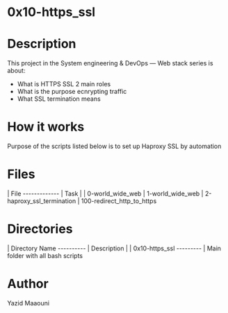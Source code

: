 # 0x10-https_ssl

# Description

This project in the System engineering & DevOps ― Web stack series is about:

* What is HTTPS SSL  2 main roles
* What is the purpose ecnrypting traffic
* What SSL termination means

# How it works

Purpose of the scripts listed below is to set up Haproxy SSL by automation

# Files

| File ------------- | Task
|
| 0-world_wide_web
| 1-world_wide_web
| 2-haproxy_ssl_termination
| 100-redirect_http_to_https

# Directories

| Directory Name ---------- | Description
|
| 0x10-https_ssl --------- | Main folder with all bash scripts

# Author

Yazid Maaouni
